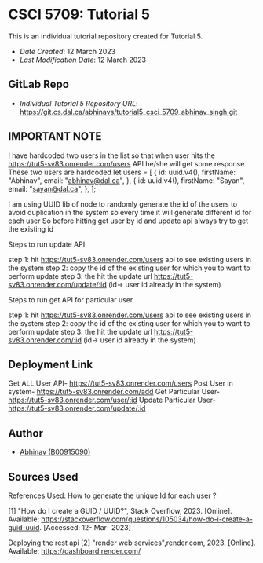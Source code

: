 # CSCI 5709: Tutorial 5

This is an individual tutorial repository created for Tutorial 5.

- _Date Created_: 12 March 2023
- _Last Modification Date_: 12 March 2023

## GitLab Repo

- _Individual Tutorial 5 Repository URL_: <https://git.cs.dal.ca/abhinavs/tutorial5_csci_5709_abhinav_singh.git>

## IMPORTANT NOTE

I have hardcoded two users in the list so that when user hits the https://tut5-sv83.onrender.com/users API he/she will get some response 
These two users are hardcoded
let users = [
    {
      id: uuid.v4(),
      firstName: "Abhinav",
      email: "abhinav@dal.ca",
    },
    {
      id: uuid.v4(),
      firstName: "Sayan",
      email: "sayan@dal.ca",
    },
  ]; 

I am using UUID lib of node to randomly generate the id of the users to avoid duplication in the system so every time it will generate different id for each user
So before hitting get user by id and update api always try to get the existing id 

Steps to run update API

step 1: hit https://tut5-sv83.onrender.com/users  api to see existing users in the system
step 2: copy the id of the existing user for which you to want to perform update
step 3: the hit the update url https://tut5-sv83.onrender.com/update/:id (id-> user id already in the system)

Steps to run get API for particular user

step 1: hit https://tut5-sv83.onrender.com/users  api to see existing users in the system
step 2: copy the id of the existing user for which you to want to perform update
step 3: the hit the update url https://tut5-sv83.onrender.com/:id (id-> user id already in the system)




## Deployment Link

Get ALL User API- https://tut5-sv83.onrender.com/users
Post User in system- https://tut5-sv83.onrender.com/add
Get Particular User- https://tut5-sv83.onrender.com/user/:id
Update Particular User- https://tut5-sv83.onrender.com/update/:id 


## Author

- [Abhinav (B00915090)](mailto:abhinav.singh@dal.ca) 

## Sources Used


References Used: 
How to generate the unique Id for each user ? 

[1] "How do I create a GUID / UUID?", Stack Overflow, 2023. [Online]. Available: https://stackoverflow.com/questions/105034/how-do-i-create-a-guid-uuid. [Accessed: 12- Mar- 2023]

Deploying the rest api 
[2] "render web services",render.com, 2023. [Online]. Available: https://dashboard.render.com/



